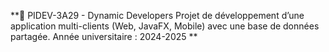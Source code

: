 **🧰 PIDEV-3A29 - Dynamic Developers
Projet de développement d’une application multi-clients (Web, JavaFX, Mobile) avec une base de données partagée.
Année universitaire : 2024-2025
**
